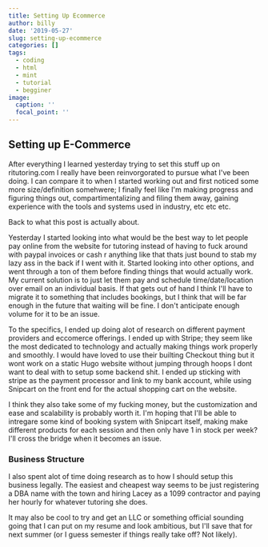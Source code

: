 ```yaml
---
title: Setting Up Ecommerce
author: billy
date: '2019-05-27'
slug: setting-up-ecommerce
categories: []
tags:
  - coding
  - html
  - mint
  - tutorial
  - begginer
image:
  caption: ''
  focal_point: ''
---
```


## Setting up E-Commerce
After everything I learned yesterday trying to set this stuff up on ritutoring.com I really have been reinvorgorated to pursue what I've been doing. I can compare it to when I started working out and first noticed some more size/definition somehwere; I finally feel like I'm making progress and figuring things out, compartimentalizing and filing them away, gaining experience with the tools and systems used in industry, etc etc etc.

Back to what this post is actually about. 

Yesterday I started looking into what would be the best way to let people pay online from the website for tutoring instead of having to fuck around with paypal invoices or cash r anything like that thats just bound to stab my lazy ass in the back if I went with it.
Started looking into other options, and went through a ton of them before finding things that would actually work. My current solution is to just let them pay and schedule time/date/location over email on an individual basis. If that gets out of hand I think I'll have to migrate it to something that includes bookings, but I think that will be far enough in the future that waiting will be fine. I don't anticipate enough volume for it to be an issue.

To the specifics, I ended up doing alot of research on different payment providers and eccomerce offerings. I ended up with Stripe; they seem like the most dedicated to technology and actually making things work properly and smoothly. I would have loved to use their builting Checkout thing but it wont work on a static Hugo website without jumping through hoops I dont want to deal with to setup some backend shit. I ended up sticking with stripe as the payment processor and link to my bank account, while using Snipcart on the front end for the actual shopping cart on the website.

I think they also take some of my fucking money, but the customization and ease and scalability is probably worth it. I'm hoping that I'll be able to intregare some kind of booking system with Snipcart itself, making make different products for each session and then only have 1 in stock per week? I'll cross the bridge when it becomes an issue.

### Business Structure
I also spent alot of time doing research as to how I should setup this business legally. 
The easiest and cheapest way seems to be just registering a DBA name with the town and hiring Lacey as a 1099 contractor and paying her hourly for whatever tutoring she does.

It may also be cool to try and get an LLC or something official sounding going that I can put on my resume and look ambitious, but I'll save that for next summer (or I guess semester if things really take off? Not likely).
